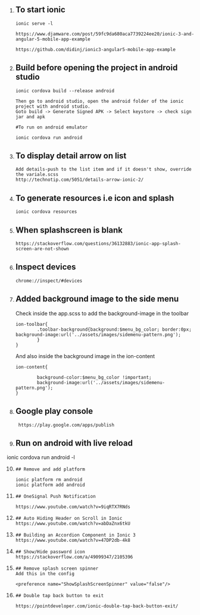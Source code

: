 1.  ## To start ionic
        ionic serve -l

        https://www.djamware.com/post/59fc9da680aca7739224ee20/ionic-3-and-angular-5-mobile-app-example

        https://github.com/didinj/ionic3-angular5-mobile-app-example

2.  ## Build before opening the project in android studio

        ionic cordova build --release android

        Then go to android studio, open the android folder of the ionic project with android studio. 
        Goto build -> Generate Signed APK -> Select keystore -> check sign jar and apk

        #To run on android emulator

        ionic cordova run android

3.  ## To display detail arrow on list
        Add details-push to the list item and if it doesn't show, override the variale.scss
        http://technotip.com/5051/details-arrow-ionic-2/

4.  ##  To generate resources i.e icon and splash

        ionic cordova resources

5.  ##  When splashscreen is blank
        https://stackoverflow.com/questions/36132883/ionic-app-splash-screen-are-not-shown

6.  ##  Inspect devices

        chrome://inspect/#devices

7.  ##  Added background image to the side menu
    Check inside the app.scss to add the background-image in the toolbar
    
        ion-toolbar{         
                .toolbar-background{background:$menu_bg_color; border:0px; background-image:url('../assets/images/sidemenu-pattern.png');
                }
        }

    And also inside the background image in the ion-content

        ion-content{
                
                background-color:$menu_bg_color !important;
                background-image:url('../assets/images/sidemenu-pattern.png'); 
        }

8. ##   Google play console
        https://play.google.com/apps/publish

9.   ## Run on android with live reload
ionic cordova run android -l

10.     ## Remove and add platform

        ionic platform rm android
        ionic platform add android

11.     ## OneSignal Push Notification

        https://www.youtube.com/watch?v=9iqRTX7RNds

12.     ## Auto Hiding Header on Scroll in Ionic
        https://www.youtube.com/watch?v=abDaZnx6tkU

13.     ## Building an Accordion Component in Ionic 3
        https://www.youtube.com/watch?v=47DP2db-4k8

14.     ## Show/Hide password icon
        https://stackoverflow.com/a/49099347/2105396
15.     ## Remove splash screen spinner
        Add this in the config
        
        <preference name="ShowSplashScreenSpinner" value="false"/>

16.     ## Double tap back button to exit

        https://pointdeveloper.com/ionic-double-tap-back-button-exit/